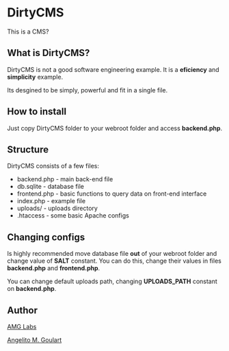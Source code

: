 # DirtyCMS
This is a CMS?

## What is DirtyCMS?

DirtyCMS is not a good software engineering example. It is a **eficiency** and **simplicity** example.

Its desgined to be simply, powerful and fit in a single file.

## How to install

Just copy DirtyCMS folder to your webroot folder and access **backend.php**.

## Structure

DirtyCMS consists of a few files:

* backend.php - main back-end file
* db.sqlite - database file
* frontend.php - basic functions to query data on front-end interface
* index.php - example file
* uploads/ - uploads directory
* .htaccess - some basic Apache configs

## Changing configs

Is highly recommended move database file **out** of your webroot folder and change value of **SALT** constant. You can do this, change their values in files **backend.php** and **frontend.php**.

You can change default uploads path, changing **UPLOADS_PATH** constant on **backend.php**.

## Author

[AMG Labs](http://www.amglabs.net/)

[Angelito M. Goulart](http://www.angelitomg.com/)
